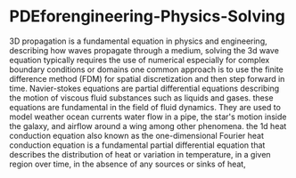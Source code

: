 # PDEforengineering-Physics-Solving
3D propagation is a fundamental equation in physics and engineering, describing how waves propagate through a medium, solving the 3d wave equation typically requires the use of numerical especially for complex boundary conditions or domains one common approach is to use the finite difference method (FDM) for spatial discretization and then step forward in time.
Navier-stokes equations are partial differential equations describing the motion of viscous fluid substances such as liquids and gases. these equations are fundamental in the field of fluid dynamics. They are used to model weather ocean currents water flow in a pipe, the star's motion inside the galaxy, and airflow around a wing among other phenomena.
the 1d heat conduction equation also known as the one-dimensional Fourier heat conduction equation is a fundamental partial differential equation that describes the distribution of heat or variation in temperature, in a given region over time, in the absence of any sources or sinks of heat,
